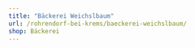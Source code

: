 ```yaml
---
title: "Bäckerei Weichslbaum"
url: /rohrendorf-bei-krems/baeckerei-weichslbaum/
shop: Bäckerei
---
```

